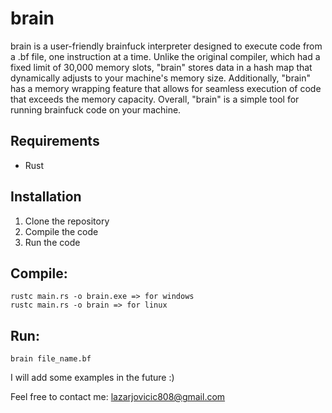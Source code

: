 # brain

brain is a user-friendly brainfuck interpreter designed to execute code from a .bf file, one instruction at a time. Unlike the original compiler, which had a fixed limit of 30,000 memory slots, "brain" stores data in a hash map that dynamically adjusts to your machine's memory size. Additionally, "brain" has a memory wrapping feature that allows for seamless execution of code that exceeds the memory capacity. Overall, "brain" is a simple tool for running brainfuck code on your machine.

## Requirements
- Rust 

## Installation
1. Clone the repository
2. Compile the code
3. Run the code

## Compile:
````commandline
rustc main.rs -o brain.exe => for windows
rustc main.rs -o brain => for linux
````

## Run:

```commandline
brain file_name.bf
``` 
I will add some examples in the future :)

Feel free to contact me: lazarjovicic808@gmail.com
